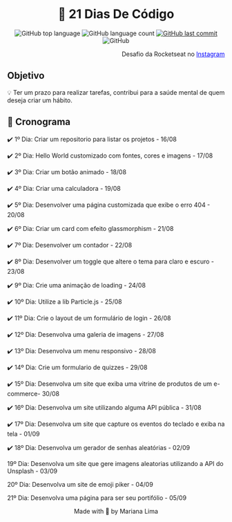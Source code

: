 <h1 align="center">🎯 21 Dias De Código</h1>

<p align="center" margin-top="25px" >
  <img alt="GitHub top language" src="https://img.shields.io/github/languages/top/Mahflima/21-Dias-De-Codigo?color=015F43">

  <img alt="GitHub language count" src="https://img.shields.io/github/languages/count/Mahflima/21-Dias-De-Codigo?color=00875F">
  
  <a href="https://github.com/Ricmaloy/NLW-6/commits/master">
    <img alt="GitHub last commit" src="https://img.shields.io/github/last-commit/Mahflima/21-Dias-De-Codigo?color=00B37E">
  </a>

  <img alt="GitHub" src="https://img.shields.io/github/license/Mahflima/21-Dias-De-Codigo?color=81D8F7">
</p>
<p  align="end">Desafio da Rocketseat no <a style="color:blue;" href="https://www.instagram.com/p/ChTBg1BpLGU/" target="_blank">Instagram</a></p>



<h2>Objetivo</h2>

💡 Ter um prazo para realizar tarefas, contribui para a saúde mental de quem deseja criar um hábito.


<h2>📅 Cronograma</h2>

  <p>✔️ 1º Dia: Criar um repositorio para listar os projetos - 16/08</p>
  <p>✔️ 2º Dia: Hello World customizado com fontes, cores e imagens - 17/08</p>
  <p>✔️ 3º Dia: Criar um botão animado - 18/08</p>
  <p>✔️ 4º Dia: Criar uma calculadora - 19/08</p>
  <p>✔️ 5º Dia: Desenvolver uma página customizada que exibe o erro 404 - 20/08</p>
  <p>✔️ 6º Dia: Criar um card com efeito glassmorphism - 21/08</p>
  <p>✔️ 7º Dia: Desenvolver um contador - 22/08<p>
  <p>✔️ 8º Dia: Desenvolver um toggle que altere o tema para claro e escuro - 23/08<p>
  <p>✔️ 9º Dia: Crie uma animação de loading - 24/08<p>
  <p>✔️ 10º Dia: Utilize a lib Particle.js - 25/08<p>
  <p>✔️ 11º Dia: Crie o layout de um formulário de login - 26/08<p>
  <p>✔️ 12º Dia: Desenvolva uma galeria de imagens - 27/08<p>
  <p>✔️ 13º Dia: Desenvolva um menu responsivo - 28/08<p>
  <p>✔️ 14º Dia: Crie um formulario de quizzes - 29/08<p>
  <p>✔️ 15º Dia: Desenvolva um site que exiba uma vitrine de produtos de um e-commerce- 30/08<p>
  <p>✔️ 16º Dia: Desenvolva um site utilizando alguma API pública - 31/08<p>
  <p>✔️ 17º Dia: Desenvolva um site que capture os eventos do teclado e exiba na tela - 01/09<p>
  <p>✔️ 18º Dia: Desenvolva um gerador de senhas aleatórias - 02/09<p>
  <p>19º Dia: Desenvolva um site que gere imagens aleatorias utilizando a API do Unsplash - 03/09<p>
  <p>20º Dia: Desenvolva um site de emoji piker - 04/09<p>
  <p>21º Dia: Desenvolva uma página para ser seu portifólio - 05/09<p>

<p align="center">Made with 💜 by Mariana Lima</p>
